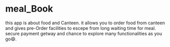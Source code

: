 # meal_Book
this app is about food and Canteen. it allows you to order food from canteen and gives pre-Order facilities to escepe from long waiting time for meal. secure payment getway and chance to explore many functionalities as you go😄.

